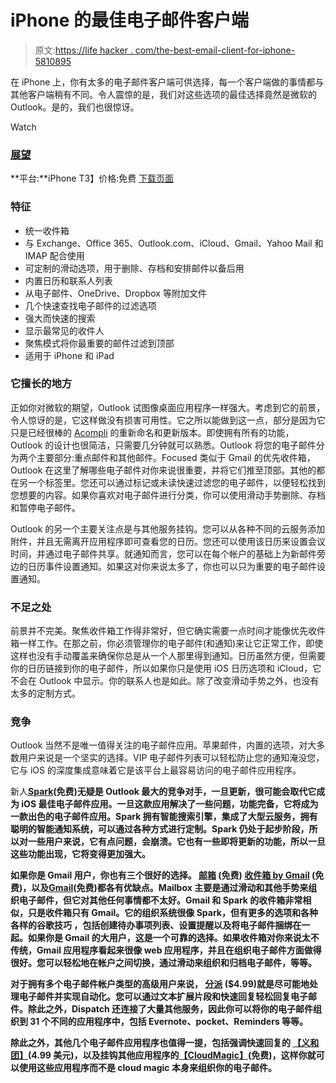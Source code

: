 # iPhone 的最佳电子邮件客户端

> 原文:[https://life hacker . com/the-best-email-client-for-iphone-5810895](https://lifehacker.com/the-best-email-client-for-iphone-5810895)

在 iPhone 上，你有太多的电子邮件客户端可供选择，每一个客户端做的事情都与其他客户端稍有不同。令人震惊的是，我们对这些选项的最佳选择竟然是微软的 Outlook。是的，我们也很惊讶。

Watch

### [展望](https://itunes.apple.com/us/app/microsoft-outlook/id951937596?mt=8)

**平台:**iPhone
T3】价格:免费
[下载页面](https://itunes.apple.com/us/app/microsoft-outlook/id951937596?mt=8)

### 特征

*   统一收件箱
*   与 Exchange、Office 365、Outlook.com、iCloud、Gmail、Yahoo Mail 和 IMAP 配合使用
*   可定制的滑动选项，用于删除、存档和安排邮件以备后用
*   内置日历和联系人列表
*   从电子邮件、OneDrive、Dropbox 等附加文件
*   几个快速查找电子邮件的过滤选项
*   强大而快速的搜索
*   显示最常见的收件人
*   聚焦模式将你最重要的邮件过滤到顶部
*   适用于 iPhone 和 iPad

### 它擅长的地方

正如你对微软的期望，Outlook 试图像桌面应用程序一样强大。考虑到它的前景，令人惊讶的是，它这样做没有损害可用性。它之所以能做到这一点，部分是因为它只是已经很棒的 [Acompli](https://www.acompli.com/) 的重新命名和更新版本。即使拥有所有的功能，Outlook 的设计也很简洁，只需要几分钟就可以熟悉。Outlook 将您的电子邮件分为两个主要部分:重点邮件和其他邮件。Focused 类似于 Gmail 的优先收件箱，Outlook 在这里了解哪些电子邮件对你来说很重要，并将它们推至顶部。其他的都在另一个标签里。您还可以通过标记或未读快速过滤您的电子邮件，以便轻松找到您想要的内容。如果你喜欢对电子邮件进行分类，你可以使用滑动手势删除、存档和暂停电子邮件。

Outlook 的另一个主要关注点是与其他服务挂钩。您可以从各种不同的云服务添加附件，并且无需离开应用程序即可查看您的日历。您还可以使用该日历来设置会议时间，并通过电子邮件共享。就通知而言，您可以在每个帐户的基础上为新邮件旁边的日历事件设置通知。如果这对你来说太多了，你也可以只为重要的电子邮件设置通知。

### 不足之处

前景并不完美。聚焦收件箱工作得非常好，但它确实需要一点时间才能像优先收件箱一样工作。在那之前，你必须管理你的电子邮件(和通知)来让它正常工作，即使这样也没有手动覆盖来确保你总是从一个人那里得到通知。日历虽然方便，但需要你的日历链接到你的电子邮件，所以如果你只是使用 iOS 日历选项和 iCloud，它不会在 Outlook 中显示。你的联系人也是如此。除了改变滑动手势之外，也没有太多的定制方式。

### 竞争

Outlook 当然不是唯一值得关注的电子邮件应用。苹果邮件，内置的选项，对大多数用户来说是一个坚实的选择。VIP 电子邮件列表可以轻松防止您的通知淹没您，它与 iOS 的深度集成意味着它是该平台上最容易访问的电子邮件应用程序。

新人[**Spark**](https://itunes.apple.com/app/id997102246?mt=8&ign-mpt=uo%3D4)**(免费)无疑是 Outlook 最大的竞争对手，一旦更新，很可能会取代它成为 iOS 最佳电子邮件应用。一旦这款应用解决了一些问题，功能完备，它将成为一款出色的电子邮件应用。Spark 拥有智能搜索引擎，集成了大型云服务，拥有聪明的智能通知系统，可以通过各种方式进行定制。Spark 仍处于起步阶段，所以对一些用户来说，它有点问题，会崩溃。它也有一些即将更新的功能，所以一旦这些功能出现，它将变得更加强大。**

**如果你是 Gmail 用户，你也有三个很好的选择。 [**邮箱**](https://itunes.apple.com/us/app/mailbox/id576502633?mt=8) (免费) [**收件箱 by Gmail**](https://itunes.apple.com/us/app/inbox-by-gmail-inbox-that/id905060486?mt=8) (免费)，以及[**Gmail**](https://itunes.apple.com/us/app/gmail-email-from-google/id422689480?mt=8)(免费)都各有优缺点。Mailbox 主要是通过滑动和其他手势来组织电子邮件，但它对其他任何事情都不太好。Gmail 和 Spark 的收件箱非常相似，只是收件箱只有 Gmail。它的组织系统很像 Spark，但有更多的选项和各种各样的谷歌技巧 ，包括创建待办事项列表、设置提醒以及将电子邮件捆绑在一起。如果你是 Gmail 的大用户，这是一个可靠的选择。如果收件箱对你来说太不传统，Gmail 应用程序看起来很像 web 应用程序，并且在组织电子邮件方面做得很好。您可以轻松地在帐户之间切换，通过滑动来组织和归档电子邮件，等等。**

**对于拥有多个电子邮件帐户类型的高级用户来说， [**分派**](https://itunes.apple.com/en/app/id642022747?mt=8) ($4.99)就是尽可能地处理电子邮件并实现自动化。您可以通过文本扩展片段和快速回复轻松回复电子邮件。除此之外，Dispatch 还连接了大量其他服务，因此你可以将你的电子邮件组织到 31 个不同的应用程序中，包括 Evernote、pocket、Reminders 等等。**

**除此之外，其他几个电子邮件应用程序也值得一提，包括强调快速回复的 [**【义和团】**](https://itunes.apple.com/us/app/boxer-for-gmail-outlook-exchange/id561712083?mt=8)(4.99 美元)，以及挂钩其他应用程序的[**【CloudMagic】**](https://itunes.apple.com/us/app/cloudmagic-mail-app/id721677994?mt=8)(免费)，这样你就可以使用这些应用程序而不是 cloud magic 本身来组织你的电子邮件。**